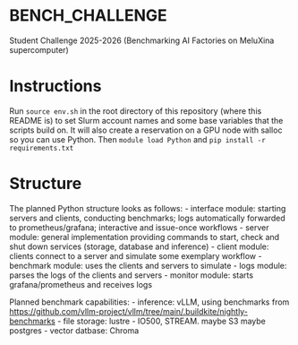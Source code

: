 # BENCH_CHALLENGE
Student Challenge 2025-2026 (Benchmarking AI Factories on MeluXina supercomputer)


# Instructions

Run `source env.sh` in the root directory of this repository (where this README is) to set Slurm account names and some base variables that the scripts build on. It will also create a reservation on a GPU node with salloc so you can use Python. Then `module load Python` and `pip install -r requirements.txt`

# Structure

The planned Python structure looks as follows:
    - interface module: starting servers and clients, conducting benchmarks; logs automatically forwarded to prometheus/grafana; interactive and issue-once workflows
    - server module: general implementation providing commands to start, check and shut down services (storage, database and inference)
    - client module: clients connect to a server and simulate some exemplary workflow
    - benchmark module: uses the clients and servers to simulate 
    - logs module: parses the logs of the clients and servers
    - monitor module: starts grafana/prometheus and receives logs

Planned benchmark capabilities:
    - inference: vLLM, using benchmarks from https://github.com/vllm-project/vllm/tree/main/.buildkite/nightly-benchmarks
    - file storage: lustre - IO500, STREAM. maybe S3 maybe postgres
    - vector datbase: Chroma

